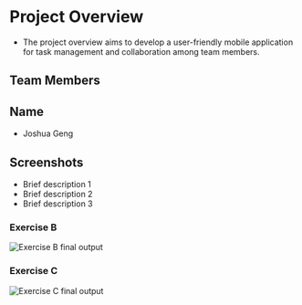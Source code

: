 # Project Overview
- The project overview aims to develop a user-friendly mobile application for task management and collaboration among team members.

## Team Members
Name
---
- Joshua Geng

## Screenshots

- Brief description 1
- Brief description 2
- Brief description 3


### Exercise B
![Exercise B final output](./ExerciseB.gif)

### Exercise C
![Exercise C final output](./ExerciseC.gif)